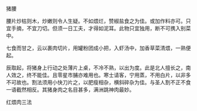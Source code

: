 猪腰

腰片炒枯则木，炒嫩则令人生疑。不如煨烂，赞椒盐食之为佳。或加作料亦可。只宜手摘，不宜刀切。但须一日工夫，才得如泥耳。此物只宜独用，断不可携入别菜中。

七食而甘之，云以裹肉切片，用罐粉团成小把，入虾汤中，加香草菜清煨，一熟便起。

辰取起，将猪身上行动之处薄片上桌，不冷不熟，以出为度。此是北人擅长之，南人效之，终不能佳。且零星市脯亦难用也。寒士请客，宁用蒸，不用白片，以非多不可故也。割法须用小快刀片之，以肥瘦相杂，横斜碎杂为佳。与圣人割不正不食一语截然相反。其猪身肉之名目甚多，满洲跳神肉最妙。

红煨肉三法